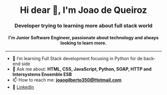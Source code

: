 <h1 align="center">Hi dear 👋, I'm Joao de Queiroz</h1>
<h3 align="center">Developer trying to learning more about full stack world</h3>

<h4 align="center">
  I'm Junior Software Engineer, passionate about technology and always looking to learn more.
</h4


<br>
<hr>

- 🌱 I’m  learning Full Stack development focusing in Python for de back-end side
- 💬 Ask me about: **HTML, CSS, JavaScript, Python, SOAP, HTTP and Intersystems Ensemble ESB**
- 📫 How to reach me: **joaogilberto350@Hotmail.com**
- 💼 [LinkedIn](https://github.com/joaogqueiroz)
